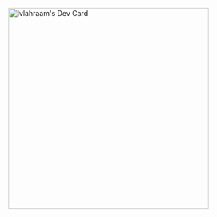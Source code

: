 <a href="https://app.daily.dev/lvlahraam"><img src="https://api.daily.dev/devcards/6145757c0c98455daa80bcf94f3ecec8.png?r=eoq" width="400" alt="lvlahraam's Dev Card"/></a>
